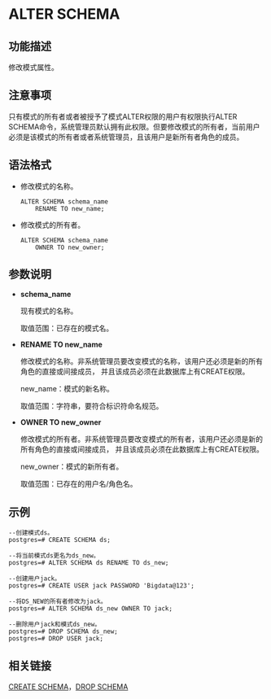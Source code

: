 # ALTER SCHEMA<a name="ZH-CN_TOPIC_0289900025"></a>

## 功能描述<a name="zh-cn_topic_0283136607_zh-cn_topic_0237122070_zh-cn_topic_0059779037_s806d414edb004fa89cd50a1166d1136e"></a>

修改模式属性。

## 注意事项<a name="zh-cn_topic_0283136607_zh-cn_topic_0237122070_zh-cn_topic_0059779037_sfccb497f01564edb804ecee58fe2698c"></a>

只有模式的所有者或者被授予了模式ALTER权限的用户有权限执行ALTER SCHEMA命令，系统管理员默认拥有此权限。但要修改模式的所有者，当前用户必须是该模式的所有者或者系统管理员，且该用户是新所有者角色的成员。

## 语法格式<a name="zh-cn_topic_0283136607_zh-cn_topic_0237122070_zh-cn_topic_0059779037_s794bdb8d97844eb7aa7d1d6cdf896ac9"></a>

-   修改模式的名称。

    ```
    ALTER SCHEMA schema_name 
        RENAME TO new_name;
    ```

-   修改模式的所有者。

    ```
    ALTER SCHEMA schema_name 
        OWNER TO new_owner;
    ```


## 参数说明<a name="zh-cn_topic_0283136607_zh-cn_topic_0237122070_zh-cn_topic_0059779037_s8277cc73aecc4f20845d2ddf456a20e7"></a>

-   **schema\_name**

    现有模式的名称。

    取值范围：已存在的模式名。

-   **RENAME TO new\_name**

    修改模式的名称。非系统管理员要改变模式的名称，该用户还必须是新的所有角色的直接或间接成员， 并且该成员必须在此数据库上有CREATE权限。

    new\_name：模式的新名称。

    取值范围：字符串，要符合标识符命名规范。

-   **OWNER TO new\_owner**

    修改模式的所有者。非系统管理员要改变模式的所有者，该用户还必须是新的所有角色的直接或间接成员， 并且该成员必须在此数据库上有CREATE权限。

    new\_owner：模式的新所有者。

    取值范围：已存在的用户名/角色名。


## 示例<a name="zh-cn_topic_0283136607_zh-cn_topic_0237122070_zh-cn_topic_0059779037_sd7a0dca78f6844d79a0ec70fb4213769"></a>

```
--创建模式ds。
postgres=# CREATE SCHEMA ds;

--将当前模式ds更名为ds_new。
postgres=# ALTER SCHEMA ds RENAME TO ds_new;

--创建用户jack。
postgres=# CREATE USER jack PASSWORD 'Bigdata@123';

--将DS_NEW的所有者修改为jack。
postgres=# ALTER SCHEMA ds_new OWNER TO jack;

--删除用户jack和模式ds_new。
postgres=# DROP SCHEMA ds_new;
postgres=# DROP USER jack;
```

## 相关链接<a name="zh-cn_topic_0283136607_zh-cn_topic_0237122070_zh-cn_topic_0059779037_seadab16e00ee41c383d8cba1759ed7c8"></a>

[CREATE SCHEMA](CREATE-SCHEMA.md)，[DROP SCHEMA](DROP-SCHEMA.md)

